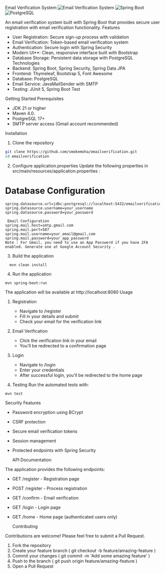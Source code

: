  Email Verification System
![Email Verification System](https://img.shields.io/badge/Status-Active-brightgreen)
![Spring Boot](https://img.shields.io/badge/Spring%20Boot-3.x-green)
![PostgreSQL](https://img.shields.io/badge/PostgreSQL-14.x-blue)

An  email verification system built with Spring Boot that provides secure user registration with email verification functionality.
 Features
- User Registration: Secure sign-up process with validation
- Email Verification: Token-based email verification system
- Authentication: Secure login with Spring Security
- Modern UI**: Clean, responsive interface built with Bootstrap
- Database Storage: Persistent data storage with PostgreSQL
 Technologies
- Backend: Spring Boot, Spring Security, Spring Data JPA
- Frontend: Thymeleaf, Bootstrap 5, Font Awesome
- Database: PostgreSQL
- Email Service: JavaMailSender with SMTP
- Testing: JUnit 5, Spring Boot Test
  
 Getting Started
Prerequisites
- JDK 21 or higher
- Maven 4.0.
- PostgreSQL 17+
- SMTP server access (Gmail account recommended)

Installation
1. Clone the repository

```bash
git clone https://github.com/smokemoha/emailverification.git
cd emailverification
```
2. Configure application.properties
Update the following properties in src/main/resources/application.properties :
# Database Configuration
```
spring.datasource.url=jdbc:postgresql://localhost:5432/emailverification
spring.datasource.username=your_username
spring.datasource.password=your_password

 Email Configuration
spring.mail.host=smtp.gmail.com
spring.mail.port=587
spring.mail.username=your_email@gmail.com
spring.mail.password=your_app_password
Note : For Gmail, you need to use an App Password if you have 2FA enabled. Generate one at Google Account Security .
```
3. Build the application
 ```
   mvn clean install
   ```
4. Run the application
```
mvn spring-boot:run
```
The application will be available at http://localhost:8080
 Usage
1. Registration
   
   - Navigate to /register
   - Fill in your details and submit
   - Check your email for the verification link
2. Email Verification
   
   - Click the verification link in your email
   - You'll be redirected to a confirmation page
3. Login
   
   - Navigate to /login
   - Enter your credentials
   - After successful login, you'll be redirected to the home page
   
4. Testing
Run the automated tests with:
```
mvn test
```
  Security Features
 
- Password encryption using BCrypt
- CSRF protection
- Secure email verification tokens
- Session management
- Protected endpoints with Spring Security

  
  API Documentation
  
The application provides the following endpoints:

- GET /register - Registration page
- POST /register - Process registration
- GET /confirm - Email verification
- GET /login - Login page
- GET /home - Home page (authenticated users only)
  
  Contributing
 
Contributions are welcome! Please feel free to submit a Pull Request.

1. Fork the repository
2. Create your feature branch ( git checkout -b feature/amazing-feature )
3. Commit your changes ( git commit -m 'Add some amazing feature' )
4. Push to the branch ( git push origin feature/amazing-feature )
5. Open a Pull Request

